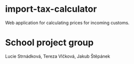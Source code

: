 # import-tax-calculator
Web application for calculating prices for incoming customs.
# School project group 
Lucie Strnádková, Tereza Vlčková, Jakub Štěpánek
